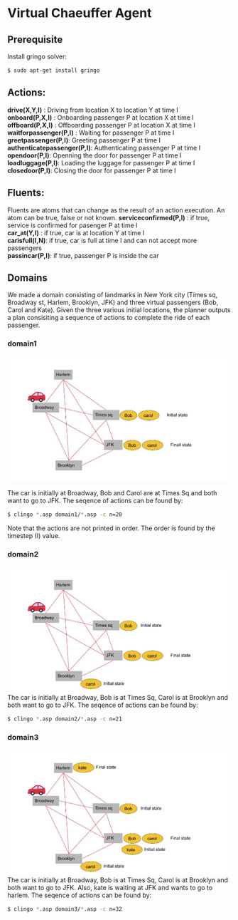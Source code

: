 # Virtual Chaeuffer Agent 
## Prerequisite
Install gringo solver:
```sh
$ sudo apt-get install gringo
```

## Actions:
**drive(X,Y,I)** : Driving from location X to location Y at time I <br />
**onboard(P,X,I)** : Onboarding passenger P at location X at time I <br />
**offboard(P,X,I)** : Offboarding passenger P at location X at time I  <br />
**waitforpassenger(P,I)** : Waiting for passenger P at time I <br />
**greetpassenger(P,I)**:  Greeting passenger P at time I <br />
**authenticatepassenger(P,I)**: Authenticating passenger P at time I <br />
**opendoor(P,I)**: Openning the door for passenger P at time I <br />
**loadluggage(P,I)**:  Loading the luggage for passenger P at time I <br />
**closedoor(P,I)**: Closing the door for passenger P at time I <br />

## Fluents:
Fluents are atoms that can change as the result of an action execution. An atom can be true, false or not known.
**serviceconfirmed(P,I)** : if true, service is confirmed for pasenger P at time I <br />
**car_at(Y,I)** : if true, car is at location Y at time I <br />
**carisfull(I,N)**: if true, car is full at time I and can not accept more passengers <br />
**passincar(P,I)**: if true, passenger P is inside the car <br />

## Domains
We made a domain consisting of landmarks in New York city (Times sq, Broadway st, Harlem, Brooklyn, JFK) and three virtual passengers (Bob, Carol and Kate). Given the three various initial locations, the planner outputs a plan consisiting a sequence of actions to complete the ride of each passenger.


### domain1
![](https://github.com/bu-air-lab/virtual-chauffeur-agent/blob/master/domain1.jpg)

The car is initially at Broadway, Bob and Carol are at Times Sq and both want to go to JFK. The seqence of actions can be found by:
```sh
$ clingo *.asp domain1/*.asp -c n=20
```
Note that the actions are not printed in order. The order is found by the timestep (I) value.
### domain2
![](https://github.com/bu-air-lab/virtual-chauffeur-agent/blob/master/domain2.jpg)
The car is initially at Broadway, Bob is at Times Sq, Carol is at Brooklyn and both want to go to JFK. The seqence of actions can be found by:
```sh
$ clingo *.asp domain2/*.asp -c n=21
```
### domain3
![](https://github.com/bu-air-lab/virtual-chauffeur-agent/blob/master/domain3.jpg)
The car is initially at Broadway, Bob is at Times Sq, Carol is at Brooklyn and both want to go to JFK. Also, kate is waiting at JFK and wants to go to harlem. The seqence of actions can be found by:
```sh
$ clingo *.asp domain3/*.asp -c n=32
```
